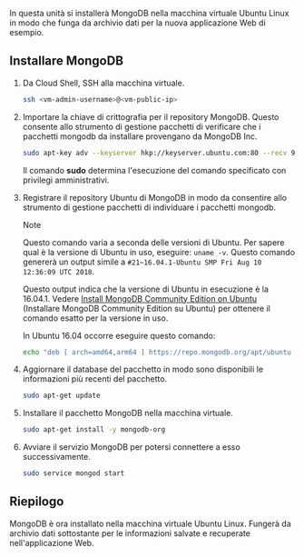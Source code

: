 In questa unità si installerà MongoDB nella macchina virtuale Ubuntu Linux in modo che funga da archivio dati per la nuova applicazione Web di esempio.

## <a name="install-mongodb"></a>Installare MongoDB

1. Da Cloud Shell, SSH alla macchina virtuale.

    ```bash
    ssh <vm-admin-username>@<vm-public-ip>
    ```

1. Importare la chiave di crittografia per il repository MongoDB. Questo consente allo strumento di gestione pacchetti di verificare che i pacchetti mongodb da installare provengano da MongoDB Inc.

    ```bash
    sudo apt-key adv --keyserver hkp://keyserver.ubuntu.com:80 --recv 9DA31620334BD75D9DCB49F368818C72E52529D4
    ```

    Il comando **sudo** determina l'esecuzione del comando specificato con privilegi amministrativi.

1. Registrare il repository Ubuntu di MongoDB in modo da consentire allo strumento di gestione pacchetti di individuare i pacchetti mongodb.

    > [!NOTE]
    > Questo comando varia a seconda delle versioni di Ubuntu. Per sapere qual è la versione di Ubuntu in uso, eseguire: `uname -v`.
    > Questo comando genererà un output simile a `#21~16.04.1-Ubuntu SMP Fri Aug 10 12:36:09 UTC 2018`.
    >
    > Questo output indica che la versione di Ubuntu in esecuzione è la 16.04.1.
    > Vedere [Install MongoDB Community Edition on Ubuntu](https://docs.mongodb.com/manual/tutorial/install-mongodb-on-ubuntu/) (Installare MongoDB Community Edition su Ubuntu) per ottenere il comando esatto per la versione in uso.

    In Ubuntu 16.04 occorre eseguire questo comando:

    ```bash
    echo "deb [ arch=amd64,arm64 ] https://repo.mongodb.org/apt/ubuntu xenial/mongodb-org/4.0 multiverse" | sudo tee /etc/apt/sources.list.d/mongodb-org-4.0.list
    ```

1. Aggiornare il database del pacchetto in modo sono disponibili le informazioni più recenti del pacchetto.

    ```bash
    sudo apt-get update
    ```

1. Installare il pacchetto MongoDB nella macchina virtuale.

    ```bash
    sudo apt-get install -y mongodb-org
    ```

1. Avviare il servizio MongoDB per potersi connettere a esso successivamente.

    ```bash
    sudo service mongod start
    ```

## <a name="summary"></a>Riepilogo

MongoDB è ora installato nella macchina virtuale Ubuntu Linux. Fungerà da archivio dati sottostante per le informazioni salvate e recuperate nell'applicazione Web.